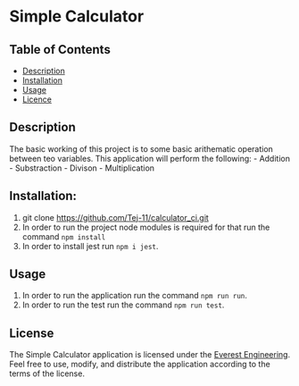 # Simple Calculator

## Table of Contents
- [Description](#Description)
- [Installation](#Installation)
- [Usage](#Usage)
- [Licence](#Licence)

 ## Description

The basic working of this project is to some basic arithematic operation between teo variables. This application will perform the following:
    - Addition
    - Substraction
    - Divison
    - Multiplication

## Installation:
1. git clone https://github.com/Tej-11/calculator_ci.git
2. In order to run the project node modules is required for that run the command `npm install`
3. In order to install jest run `npm i jest`.


## Usage
1. In order to run the application run the command `npm run run`.
2. In order to run the test run the command `npm run test`. 

## License
The Simple Calculator application is licensed under the [Everest Engineering](LICENSE). Feel free to use, modify, and distribute the application according to the terms of the license.



